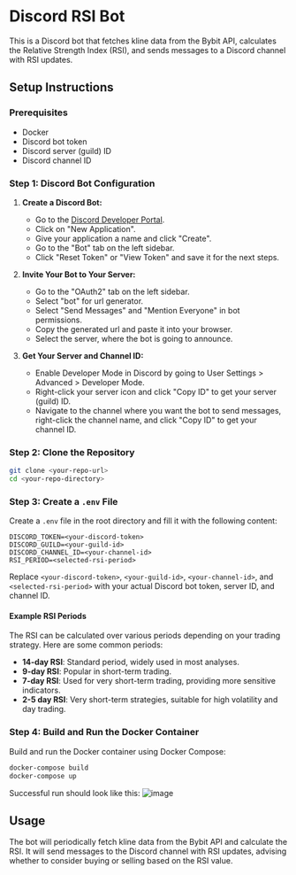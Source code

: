 # Discord RSI Bot

This is a Discord bot that fetches kline data from the Bybit API, calculates the Relative Strength Index (RSI), and sends messages to a Discord channel with RSI updates.

## Setup Instructions

### Prerequisites

- Docker
- Discord bot token
- Discord server (guild) ID
- Discord channel ID

### Step 1: Discord Bot Configuration

1. **Create a Discord Bot:**
    - Go to the [Discord Developer Portal](https://discord.com/developers/applications).
    - Click on "New Application".
    - Give your application a name and click "Create".
    - Go to the "Bot" tab on the left sidebar.
    - Click "Reset Token" or "View Token" and save it for the next steps.

2. **Invite Your Bot to Your Server:**
    - Go to the "OAuth2" tab on the left sidebar.
    - Select "bot" for url generator.
    - Select "Send Messages" and "Mention Everyone" in bot permissions.
    - Copy the generated url and paste it into your browser.
    - Select the server, where the bot is going to announce.

3. **Get Your Server and Channel ID:**
    - Enable Developer Mode in Discord by going to User Settings > Advanced > Developer Mode.
    - Right-click your server icon and click "Copy ID" to get your server (guild) ID.
    - Navigate to the channel where you want the bot to send messages, right-click the channel name, and click "Copy ID" to get your channel ID.

### Step 2: Clone the Repository

```sh
git clone <your-repo-url>
cd <your-repo-directory>
```

### Step 3: Create a `.env` File

Create a `.env` file in the root directory and fill it with the following content:

```env
DISCORD_TOKEN=<your-discord-token>
DISCORD_GUILD=<your-guild-id>
DISCORD_CHANNEL_ID=<your-channel-id>
RSI_PERIOD=<selected-rsi-period>
```

Replace `<your-discord-token>`, `<your-guild-id>`, `<your-channel-id>`, and `<selected-rsi-period>` with your actual Discord bot token, server ID, and channel ID. 

#### Example RSI Periods
The RSI can be calculated over various periods depending on your trading strategy. Here are some common periods:

- **14-day RSI**: Standard period, widely used in most analyses.
- **9-day RSI**: Popular in short-term trading.
- **7-day RSI**: Used for very short-term trading, providing more sensitive indicators.
- **2-5 day RSI**: Very short-term strategies, suitable for high volatility and day trading.

### Step 4: Build and Run the Docker Container

Build and run the Docker container using Docker Compose:

```sh
docker-compose build
docker-compose up
```
Successful run should look like this:
![image](https://github.com/gzukowski/rsi-bot/assets/85632612/6aa116ed-02d3-4705-8a12-1939e86451d0)


## Usage

The bot will periodically fetch kline data from the Bybit API and calculate the RSI. It will send messages to the Discord channel with RSI updates, advising whether to consider buying or selling based on the RSI value.
